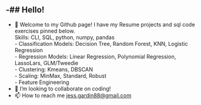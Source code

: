 -## Hello! 
- 
- 👋 Welcome to my Github page! I have my Resume projects and sql code exercises pinned below. \
Skills: CLI, SQL, python, numpy, pandas \
       - Classification Models: Decision Tree, Random Forest, KNN, Logistic Regression \
       - Regression Models: Linear Regression, Polynomial Regression, LassoLars, GLM/Tweedie \
       - Clustering: Kmeans, DBSCAN \
       - Scaling: MinMax, Standard, Robust \
       - Feature Engineering
- 💞️ I’m looking to collaborate on coding!
- 📫 How to reach me jess.gardin88@gmail.com

<!---
Jgardin875/Jgardin875 is a ✨ special ✨ repository because its `README.md` (this file) appears on your GitHub profile.
You can click the Preview link to take a look at your changes.
--->
